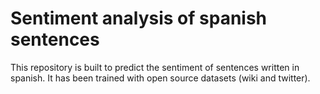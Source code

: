 # Sentiment analysis of spanish sentences
This repository is built to predict the sentiment of sentences written in spanish. It has been trained with open source datasets (wiki and twitter). 


